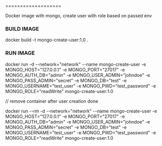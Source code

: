 ===================

Docker image with mongo, create user with role based on passed env

### BUILD IMAGE

docker build -t mongo-create-user:1.0 .


### RUN IMAGE

docker run -d --network="network" --name mongo-create-user -e MONGO_HOST="127.0.0.1" -e MONGO_PORT="27017" -e MONGO_AUTH_DB="admin" -e MONGO_USER_ADMIN="johndoe" -e MONGO_PASS_ADMIN="secret" -e MONGO_DB="test" -e MONGO_USERNAME="test_user" -e MONGO_PWD="test_password" -e MONGO_ROLE="readWrite" mongo-create-user:1.0

// remove container after user creation done

docker run --rm -d --network="network" --name mongo-create-user -e MONGO_HOST="127.0.0.1" -e MONGO_PORT="27017" -e MONGO_AUTH_DB="admin" -e MONGO_USER_ADMIN="johndoe" -e MONGO_PASS_ADMIN="secret" -e MONGO_DB="test" -e MONGO_USERNAME="test_user" -e MONGO_PWD="test_password" -e MONGO_ROLE="readWrite" mongo-create-user:1.0